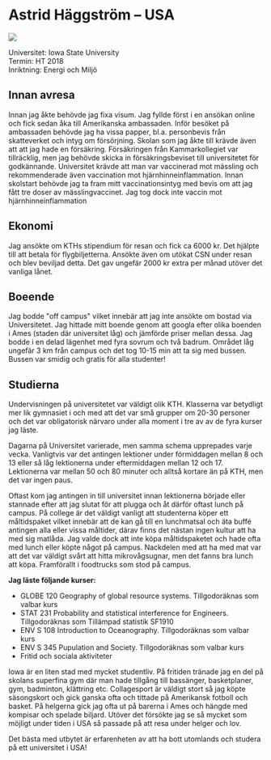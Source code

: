 # Astrid Häggström – USA

<img src="../../media/reseberattelser/astrid-häggström.webp" class="rese-top">

Universitet: Iowa State University  
Termin: HT 2018  
Inriktning: Energi och Miljö

## Innan avresa

Innan jag åkte behövde jag fixa visum. Jag fyllde först i en ansökan online och fick sedan åka till Amerikanska ambassaden. Inför besöket på ambassaden behövde jag ha vissa papper, bl.a. personbevis från skatteverket och intyg om försörjning. Skolan som jag åkte till krävde även att att jag hade en försäkring. Försäkringen från Kammarkollegiet var tillräcklig, men jag behövde skicka in försäkringsbeviset till universitetet för godkännande. Universitet krävde att man var vaccinerad mot mässling och rekommenderade även vaccination mot hjärnhinneinflammation. Innan skolstart behövde jag ta fram mitt vaccinationsintyg med bevis om att jag fått tre doser av mässlingvaccinet. Jag tog dock inte vaccin mot hjärnhinneinflammation

## Ekonomi

Jag ansökte om KTHs stipendium för resan och fick ca 6000 kr. Det hjälpte till att betala för flygbiljetterna. Ansökte även om utökat CSN under resan och blev beviljad detta. Det gav ungefär 2000 kr extra per månad utöver det vanliga lånet.

## Boeende

Jag bodde "off campus" vilket innebär att jag inte ansökte om bostad via Universitetet. Jag hittade mitt boende genom att googla efter olika boenden i Ames (staden där universitet låg) och jämförde priser mellan dessa. Jag bodde i en delad lägenhet med fyra sovrum och två badrum. Området låg ungefär 3 km från campus och det tog 10-15 min att ta sig med bussen. Bussen var smidig och gratis för alla studenter!

## Studierna

Undervisningen på universitetet var väldigt olik KTH. Klasserna var betydligt mer lik gymnasiet i och med att det var små grupper om 20-30 personer och det var obligatorisk närvaro under alla moment i tre av av de fyra kurser jag läste.

Dagarna på Universitet varierade, men samma schema upprepades varje vecka. Vanligtvis var det antingen lektioner under förmiddagen mellan 8 och 13 eller så låg lektionerna under eftermiddagen mellan 12 och 17. Lektionerna var mellan 50 och 80 minuter och alltså kortare än på KTH, men det var ingen paus.

Oftast kom jag antingen in till universitet innan lektionerna började eller stannade efter att jag slutat för att plugga och åt därför oftast lunch på campus. På college är det väldigt vanligt att studenterna köper ett måltidspaket vilket innebär att de kan gå till en lunchmatsal och äta buffé antingen alla eller vissa måltider, därav finns det nästan ingen kultur att ha med sig matlåda. Jag valde dock att inte köpa måltidspaketet och hade ofta med lunch eller köpte något på campus. Nackdelen med att ha med mat var att det var väldigt svårt att hitta mikrovågsugnar, men det fanns bra lunch att köpa. Framförallt i foodtrucks som stod på campus.

**Jag läste följande kurser:**

- GLOBE 120 Geography of global resource systems. Tillgodoräknas som valbar kurs
- STAT 231 Probability and statistical interference for Engineers. Tillgodoräknas som Tillämpad statistik SF1910
- ENV S 108 Introduction to Oceanography. Tillgodoräknas som valbar kurs
- ENV S 345 Pupulation and Society. Tillgodoräknas som valbar kurs
- Fritid och sociala aktiviteter

Iowa är en liten stad med mycket studentliv. På fritiden tränade jag en del på skolans superfina gym där man hade tillgång till bassänger, basketplaner, gym, badminton, klättring etc. Collagesport är väldigt stort så jag köpte säsongskort och gick ganska ofta och tittade på Amerikansk fotboll och basket. På helgerna gick jag ofta ut på barerna i Ames och hängde med kompisar och spelade biljard. Utöver det försökte jag se så mycket som möjligt under tiden i USA så passade på att resa under helger och lov.

Det bästa med utbytet är erfarenheten av att ha bott utomlands och studera på ett universitet i USA!
